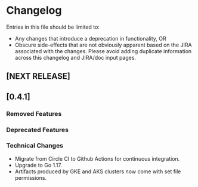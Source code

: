# Changelog
Entries in this file should be limited to:
-  Any changes that introduce a deprecation in functionality, OR
-  Obscure side-effects that are not obviously apparent based on the JIRA associated with the changes.
Please avoid adding duplicate information across this changelog and JIRA/doc input pages.

## [NEXT RELEASE]

## [0.4.1]

### Removed Features
### Deprecated Features
### Technical Changes
- Migrate from Circle CI to Github Actions for continuous integration.
- Upgrade to Go 1.17.
- Artifacts produced by GKE and AKS clusters now come with set file permissions.
